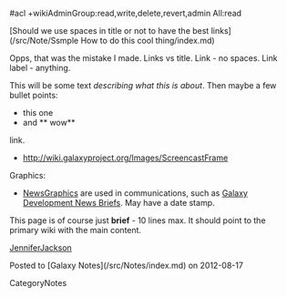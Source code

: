 #acl +wikiAdminGroup:read,write,delete,revert,admin All:read

<div class='noteItemHeader'>[Should we use spaces in title or not to have the best links](/src/Note/Ssmple How to do this cool thing/index.md)</div>

Opps, that was the mistake I made. Links vs title. Link - no spaces. Link label - anything.

This will be some text *describing what this is about*. Then maybe a few bullet points:

* this one
* and ** wow**

[<Screencast>](/src/screencast/fake/index.md) link.
* http://wiki.galaxyproject.org/Images/ScreencastFrame

Graphics:
* [NewsGraphics](/src/Images/NewsGraphics/index.md) are used in communications, such as [Galaxy Development News Briefs](/src/DevNewsBriefs/index.md). May have a date stamp.

This page is of course just **brief** - 10 lines max. It should point to the primary wiki with the main content. 

[JenniferJackson](/src/JenniferJackson/index.md)

<div class='noteItemFooter'>Posted to [Galaxy Notes](/src/Notes/index.md) on 2012-08-17</div>

CategoryNotes
